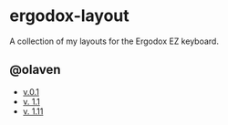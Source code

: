 # ergodox-layout
A collection of my layouts for the Ergodox EZ keyboard.

## @olaven 
* [v.0.1](https://configure.ergodox-ez.com/layouts/V6WY/latest/0)
* [v. 1.1](https://configure.ergodox-ez.com/layouts/ljjb/latest/0)
* [v. 1.11](https://configure.ergodox-ez.com/layouts/ZKde/latest/0)
